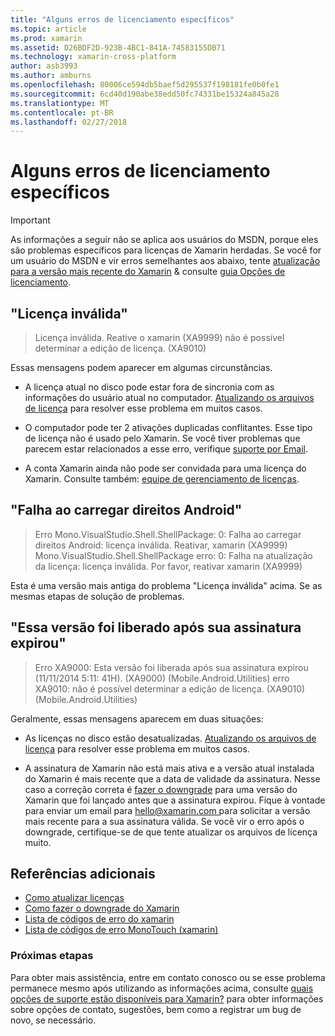 ```yaml
---
title: "Alguns erros de licenciamento específicos"
ms.topic: article
ms.prod: xamarin
ms.assetid: D26BDF2D-923B-4BC1-841A-74583155DB71
ms.technology: xamarin-cross-platform
author: asb3993
ms.author: amburns
ms.openlocfilehash: 80006ce594db5baef5d295537f198181fe0b0fe1
ms.sourcegitcommit: 6cd40d190abe38edd50fc74331be15324a845a28
ms.translationtype: MT
ms.contentlocale: pt-BR
ms.lasthandoff: 02/27/2018
---
```

# <a name="some-specific-licensing-errors"></a>Alguns erros de licenciamento específicos

> [!IMPORTANT]
> As informações a seguir não se aplica aos usuários do MSDN, porque eles são problemas específicos para licenças de Xamarin herdadas. Se você for um usuário do MSDN e vir erros semelhantes aos abaixo, tente [atualização para a versão mais recente do Xamarin](https://developer.xamarin.com/recipes/cross-platform/ide/change_updates_channel/) & consulte [guia Opções de licenciamento](~/cross-platform/get-started/requirements.md).



## <a name="invalid-license"></a>"Licença inválida"

> Licença inválida. Reative o xamarin (XA9999) não é possível determinar a edição de licença. (XA9010)

Essas mensagens podem aparecer em algumas circunstâncias.

-   A licença atual no disco pode estar fora de sincronia com as informações do usuário atual no computador. [Atualizando os arquivos de licença](~/cross-platform/troubleshooting/legacy-licenses/resync-licenses.md) para resolver esse problema em muitos casos.

-   O computador pode ter 2 ativações duplicadas conflitantes. Esse tipo de licença não é usado pelo Xamarin. Se você tiver problemas que parecem estar relacionados a esse erro, verifique [suporte por Email](https://www.xamarin.com/support).

-   A conta Xamarin ainda não pode ser convidada para uma licença do Xamarin. Consulte também: [equipe de gerenciamento de licenças](~/cross-platform/troubleshooting/legacy-licenses/team-management.md).

## <a name="failed-to-load-android-entitlements"></a>"Falha ao carregar direitos Android"

> Erro Mono.VisualStudio.Shell.ShellPackage: 0: Falha ao carregar direitos Android: licença inválida. Reativar, xamarin (XA9999) Mono.VisualStudio.Shell.ShellPackage erro: 0: Falha na atualização da licença: licença inválida. Por favor, reativar xamarin (XA9999)

Esta é uma versão mais antiga do problema "Licença inválida" acima. Se as mesmas etapas de solução de problemas.

## <a name="this-version-was-released-after-your-subscription-expired"></a>"Essa versão foi liberado após sua assinatura expirou"

> Erro XA9000: Esta versão foi liberada após sua assinatura expirou (11/11/2014 5:11: 41H). (XA9000) (Mobile.Android.Utilities) erro XA9010: não é possível determinar a edição de licença. (XA9010) (Mobile.Android.Utilities)

Geralmente, essas mensagens aparecem em duas situações:

-   As licenças no disco estão desatualizadas. [Atualizando os arquivos de licença](~/cross-platform/troubleshooting/legacy-licenses/resync-licenses.md) para resolver esse problema em muitos casos.

-   A assinatura de Xamarin não está mais ativa e a versão atual instalada do Xamarin é mais recente que a data de validade da assinatura. Nesse caso a correção correta é [fazer o downgrade](http://kb.xamarin.com/customer/portal/articles/1699777) para uma versão do Xamarin que foi lançado antes que a assinatura expirou. Fique à vontade para enviar um email para [ hello@xamarin.com ](mailto:hello@xamarin.com) para solicitar a versão mais recente para a sua assinatura válida. Se você vir o erro após o downgrade, certifique-se de que tente atualizar os arquivos de licença muito.

## <a name="additional-references"></a>Referências adicionais

-   [Como atualizar licenças](~/cross-platform/troubleshooting/legacy-licenses/resync-licenses.md)
-   [Como fazer o downgrade do Xamarin](http://kb.xamarin.com/customer/portal/articles/1699777-downgrading)
-   [Lista de códigos de erro do xamarin](~/android/troubleshooting/errors.md)
-   [Lista de códigos de erro MonoTouch (xamarin)](~/ios/troubleshooting/mtouch-errors.md)

### <a name="next-steps"></a>Próximas etapas
Para obter mais assistência, entre em contato conosco ou se esse problema permanece mesmo após utilizando as informações acima, consulte [quais opções de suporte estão disponíveis para Xamarin?](~/cross-platform/troubleshooting/support-options.md) para obter informações sobre opções de contato, sugestões, bem como a registrar um bug de novo, se necessário.
